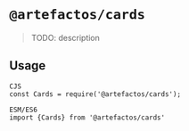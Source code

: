 # `@artefactos/cards`

> TODO: description

## Usage

```
CJS
const Cards = require('@artefactos/cards');

ESM/ES6
import {Cards} from '@artefactos/cards'
```
